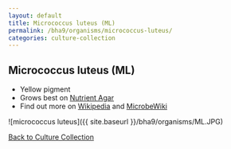 ```yaml
---
layout: default
title: Micrococcus luteus (ML)
permalink: /bha9/organisms/micrococcus-luteus/
categories: culture-collection
---
```


## Micrococcus luteus (ML)

* Yellow pigment
* Grows best on [Nutrient Agar](/bha9/cultivation-media/nutrient-agar/)
* Find out more on [Wikipedia](http://en.wikipedia.org/wiki/Micrococcus_luteus) and [MicrobeWiki](https://microbewiki.kenyon.edu/index.php/Micrococcus)

![micrococcus luteus]({{ site.baseurl }}/bha9/organisms/ML.JPG)

[Back to Culture Collection](/bha9/organisms/)
